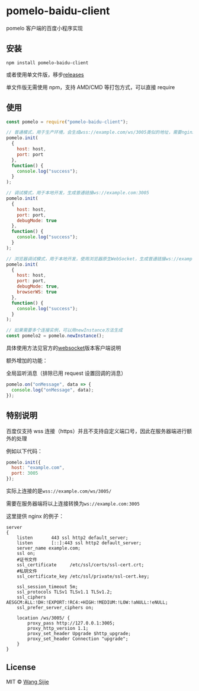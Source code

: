 # pomelo-baidu-client

pomelo 客户端的百度小程序实现

## 安装

```
npm install pomelo-baidu-client
```

或者使用单文件版，移步[releases](https://github.com/wangsijie/pomelo-baidu-client/releases)

单文件版无需使用 npm，支持 AMD/CMD 等打包方式，可以直接 require

## 使用

```js
const pomelo = require("pomelo-baidu-client");

// 普通模式，用于生产环境，会生成wss://example.com/ws/3005类似的地址，需要nginx支持
pomelo.init(
  {
    host: host,
    port: port
  },
  function() {
    console.log("success");
  }
);

// 调试模式，用于本地开发，生成普通链接ws://example.com:3005
pomelo.init(
  {
    host: host,
    port: port,
    debugMode: true
  },
  function() {
    console.log("success");
  }
);

// 浏览器调试模式，用于本地开发，使用浏览器原生WebSocket，生成普通链接ws://example.com:3005
pomelo.init(
  {
    host: host,
    port: port,
    debugMode: true,
    browserWS: true
  },
  function() {
    console.log("success");
  }
);

// 如果需要多个连接实例，可以用newInstance方法生成
const pomelo2 = pomelo.newInstance();
```

具体使用方法见官方的[websocket](https://github.com/pomelonode/pomelo-jsclient-websocket)版本客户端说明

额外增加的功能：

全局监听消息（排除已用 request 设置回调的消息）

```js
pomelo.on("onMessage", data => {
  console.log("onMessage", data);
});
```

## 特别说明

百度仅支持 wss 连接（https）并且不支持自定义端口号，因此在服务器端进行额外的处理

例如以下代码：

```js
pomelo.init({
  host: "example.com",
  port: 3005
});
```

实际上连接的是`wss://example.com/ws/3005/`

需要在服务器端将以上连接转换为`ws://example.com:3005`

这里提供 nginx 的例子：

```nginx
server
{
    listen       443 ssl http2 default_server;
    listen       [::]:443 ssl http2 default_server;
    server_name example.com;
    ssl on;
    #证书文件
    ssl_certificate     /etc/ssl/certs/ssl-cert.crt;
    #私钥文件
    ssl_certificate_key /etc/ssl/private/ssl-cert.key;

    ssl_session_timeout 5m;
    ssl_protocols TLSv1 TLSv1.1 TLSv1.2;
    ssl_ciphers AESGCM:ALL:!DH:!EXPORT:!RC4:+HIGH:!MEDIUM:!LOW:!aNULL:!eNULL;
    ssl_prefer_server_ciphers on;

    location /ws/3005/ {
        proxy_pass http://127.0.0.1:3005;
        proxy_http_version 1.1;
        proxy_set_header Upgrade $http_upgrade;
        proxy_set_header Connection "upgrade";
    }
}
```

## License

MIT © [Wang Sijie](http://sijie.wang)
